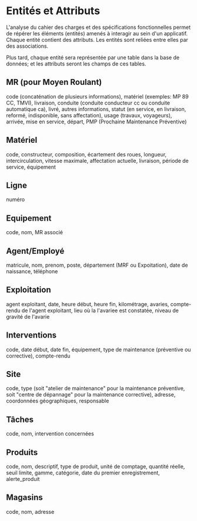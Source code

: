 # Entités et Attributs

L'analyse du cahier des charges et des spécifications fonctionnelles permet de répérer les éléments (entités) amenés à interagir au sein d'un applicatif.
Chaque entité contient des attributs. Les entités sont reliées entre elles par des associations.

Plus tard, chaque entité sera représentée par une table dans la base de données; et les attributs seront les champs de ces tables.

<!--Ce tutoriel de IBM contient des informations détaillées sur le modèle relationnel: 
[data-modeling](https://www.ibm.com/fr-fr/topics/data-modeling)-->

## MR (pour Moyen Roulant)
code (concaténation de plusieurs informations), matériel (exemples: MP 89 CC, TMVI), livraison, conduite (conduite conducteur cc ou conduite automatique ca), livré, autres informations, statut (en service, en livraison, reformé, indisponible, sans affectation), usage (travaux, voyageurs), arrivée, mise en service, départ, PMP (Prochaine Maintenance Préventive)

## Matériel
code, constructeur, composition, écartement des roues, longueur, intercirculation, vitesse maximale, affectation actuelle, livraison, période de service, équipement

## Ligne
numéro

## Equipement
code, nom, MR associé

## Agent/Employé
matricule, nom, prenom, poste, département (MRF ou Expoitation), date de naissance, téléphone

## Exploitation
agent exploitant, date, heure début, heure fin, kilométrage, avaries, compte-rendu de l'agent exploitant, lieu où la l'avariee est constatée, niveau de gravité de l'avarie

## Interventions
code, date début, date fin, équipement, type de maintenance (préventive ou corrective), compte-rendu

## Site
code, type (soit "atelier de maintenance" pour la maintenance préventive, soit "centre de dépannage" pour la maintenance corrective), adresse, coordonnées géographiques, responsable

## Tâches
code, nom, intervention concernées

## Produits
code, nom, descriptif, type de produit, unité de comptage, quantité réelle, seuil limite, gamme, catégorie, date du premier enregistrement, alerte_produit

## Magasins
code, nom, adresse
